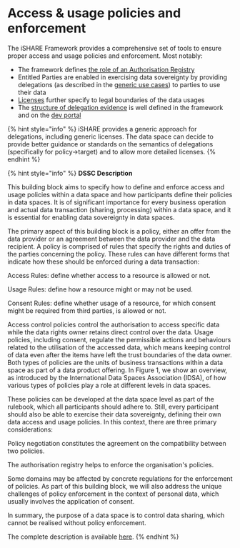 # Access & usage policies and enforcement

The iSHARE Framework provides a comprehensive set of tools to ensure proper access and usage policies and enforcement. Most notably:

* The framework defines [the role of an Authorisation Registry](https://framework.ishare.eu/is/framework-and-roles)
* Entitled Parties are enabled in exercising data sovereignty by providing delegations (as described in the [generic use cases](https://framework.ishare.eu/is/use-cases)) to parties to use their data
* [Licenses](https://framework.ishare.eu/is/licenses) further specify to legal boundaries of the data usages
* The [structure of delegation evidence](https://framework.ishare.eu/is/structure-of-delegation-evidence) is well defined in the framework and on the [dev portal](https://dev.ishare.eu)

{% hint style="info" %}
iSHARE provides a generic approach for delegations, including generic licenses. The data space can decide to provide better guidance or standards on the semantics of delegations (specifically for policy->target) and to allow more detailed licenses.
{% endhint %}

{% hint style="info" %}
**DSSC Description**

This building block aims to specify how to define and enforce access and usage policies within a data space and how participants define their policies in data spaces. It is of significant importance for every business operation and actual data transaction (sharing, processing) within a data space, and it is essential for enabling data sovereignty in data spaces.

The primary aspect of this building block is a policy, either an offer from the data provider or an agreement between the data provider and the data recipient. A policy is comprised of rules that specify the rights and duties of the parties concerning the policy. These rules can have different forms that indicate how these should be enforced during a data transaction:

Access Rules: define whether access to a resource is allowed or not.

Usage Rules: define how a resource might or may not be used.

Consent Rules: define whether usage of a resource, for which consent might be required from third parties, is allowed or not.

Access control policies control the authorisation to access specific data while the data rights owner retains direct control over the data. Usage policies, including consent, regulate the permissible actions and behaviours related to the utilisation of the accessed data, which means keeping control of data even after the items have left the trust boundaries of the data owner. Both types of policies are the units of business transactions within a data space as part of a data product offering. In Figure 1, we show an overview, as introduced by the International Data Spaces Association (IDSA), of how various types of policies play a role at different levels in data spaces.

These policies can be developed at the data space level as part of the rulebook, which all participants should adhere to. Still, every participant should also be able to exercise their data sovereignty, defining their own data access and usage policies. In this context, there are three primary considerations:

Policy negotiation constitutes the agreement on the compatibility between two policies.

The authorisation registry helps to enforce the organisation's policies.

Some domains may be affected by concrete regulations for the enforcement of policies. As part of this building block, we will also address the unique challenges of policy enforcement in the context of personal data, which usually involves the application of consent.

In summary, the purpose of a data space is to control data sharing, which cannot be realised without policy enforcement.

The complete description is available [here](https://dssc.eu/space/BVE/357075567/Access+%26+Usage+Policies+Enforcement).
{% endhint %}
